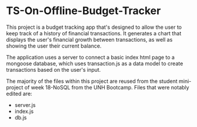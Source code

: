 # TS-On-Offline-Budget-Tracker

This project is a budget tracking app that's designed to allow the user to keep track of a history of financial transactions. It generates a chart that displays the user's financial growth between transactions, as well as showing the user their current balance.

The application uses a server to connect a basic index html page to a mongoose database, which uses transaction.js as a data model to create transactions based on the user's input.

The majority of the files within this project are reused from the student mini-project of week 18-NoSQL from the UNH Bootcamp. Files that were notably edited are:
- server.js
- index.js
- db.js
